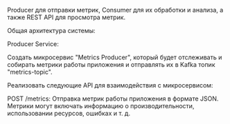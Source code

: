 Producer для отправки метрик, Consumer для их обработки и анализа, а также REST API для просмотра метрик.

Общая архитектура системы:

Producer Service:

Создать микросервис "Metrics Producer", 
который будет отслеживать и собирать метрики работы приложения и отправлять их в Kafka топик "metrics-topic".

Реализовать следующие API для взаимодействия с микросервисом:

POST /metrics: Отправка метрик работы приложения в формате JSON. 
Метрики могут включать информацию о производительности, использовании ресурсов, ошибках и т. д.